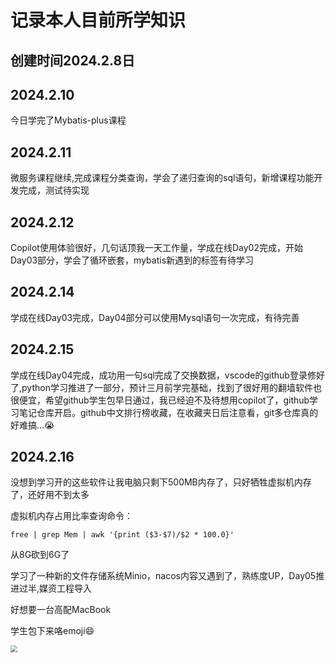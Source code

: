 # 记录本人目前所学知识

## 创建时间2024.2.8日

## 2024.2.10

今日学完了Mybatis-plus课程

## 2024.2.11

微服务课程继续,完成课程分类查询，学会了递归查询的sql语句，新增课程功能开发完成，测试待实现

## 2024.2.12

Copilot使用体验很好，几句话顶我一天工作量，学成在线Day02完成，开始Day03部分，学会了循环嵌套，mybatis新遇到的标签有待学习

## 2024.2.14 

学成在线Day03完成，Day04部分可以使用Mysql语句一次完成，有待完善

## 2024.2.15

学成在线Day04完成，成功用一句sql完成了交换数据，vscode的github登录修好了,python学习推进了一部分，预计三月前学完基础，找到了很好用的翻墙软件也很便宜，希望github学生包早日通过，我已经迫不及待想用copilot了，github学习笔记仓库开启。github中文排行榜收藏，在收藏夹日后注意看，git多仓库真的好难搞...:sob:

## 2024.2.16

没想到学习开的这些软件让我电脑只剩下500MB内存了，只好牺牲虚拟机内存了，还好用不到太多

虚拟机内存占用比率查询命令：

```
free | grep Mem | awk '{print ($3-$7)/$2 * 100.0}'
```

从8G砍到6G了

学习了一种新的文件存储系统Minio，nacos内容又遇到了，熟练度UP，Day05推进过半,媒资工程导入

好想要一台高配MacBook

学生包下来咯emoji:smile:

<img src="https://wwhds-markdown-image.oss-cn-beijing.aliyuncs.com/README/github%20copilot%E9%80%9A%E8%BF%87%E5%96%BD.jpeg" style="zoom: 67%;" />
